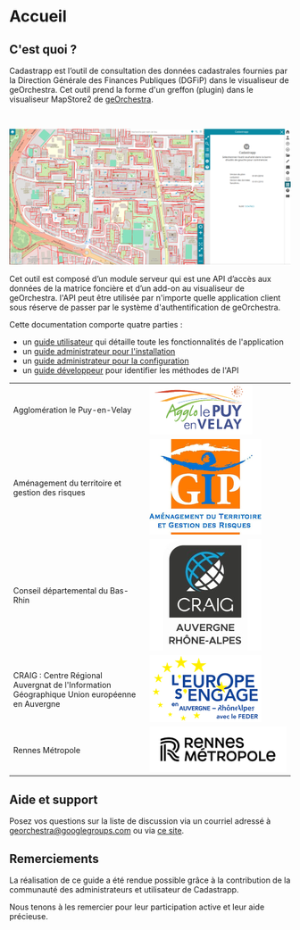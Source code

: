 # Accueil

## C'est quoi ?

Cadastrapp est l’outil de consultation des données cadastrales fournies par la Direction Générale des Finances Publiques (DGFiP) dans le visualiseur de geOrchestra. Cet outil prend la forme d'un greffon (plugin) dans le visualiseur MapStore2 de [geOrchestra](https://www.georchestra.org/).

</br>

![image](./images/accueil_cadastrapp.PNG)

Cet outil est composé d’un module serveur qui est une API d’accès aux données de la matrice foncière et d’un add-on au visualiseur de geOrchestra. l'API peut être utilisée par n'importe quelle application client sous réserve de passer par le système d'authentification de geOrchestra.

Cette documentation comporte quatre parties :

* un [guide utilisateur](/guide_utilisateur/) qui détaille toute les fonctionnalités de l'application
* un [guide administrateur pour l'installation](/guides_techniques/installer/)
* un [guide administrateur pour la configuration](/guides_techniques/administrer/)
* un [guide développeur](/guides_techniques/developper/) pour identifier les méthodes de l'API

|                                                                                              |                                                        |
| -------------------------------------------------------------------------------------------- | ------------------------------------------------------ |
| Agglomération le Puy-en-Velay                                                                | ![image info](./images/logo_lepuy.png)                 |
| Aménagement du territoire et gestion des risques                                             | ![image info](./images/logo_gip_atgeri.png)            |
| Conseil départemental du Bas-Rhin                                                            | ![image info](./images/logo_CRAIG.jpg)                 |
| CRAIG : Centre Régional Auvergnat de l'Information Géographique Union européenne en Auvergne | ![image info](./images/logo_europe_sengage.png)        |
| Rennes Métropole                                                                             | ![image info](./images/logo_rennes_metropole_2023.png) |

## Aide et support

Posez vos questions sur la liste de discussion via un courriel adressé à [georchestra@googlegroups.com](mailto:georchestra@googlegroups.com) ou via [ce site](https://groups.google.com/g/georchestra?hl=fr).

## Remerciements

La réalisation de ce guide a été rendue possible grâce à la contribution de la communauté des administrateurs et utilisateur de Cadastrapp.

Nous tenons à les remercier pour leur participation active et leur aide précieuse.